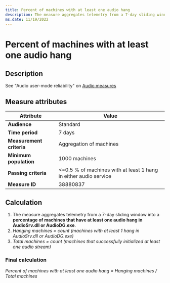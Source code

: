 ```yaml
---
title: Percent of machines with at least one audio hang
description: The measure aggregates telemetry from a 7-day sliding window into a percentage of machines that have at least one audio hang in AudioSrv.dll or AudioDG.exe
ms.date: 11/19/2022
---
```


# Percent of machines with at least one audio hang

## Description

See "Audio user-mode reliability" on [Audio measures](audio-measures.md)

## Measure attributes

|Attribute|Value|
|----|----|
|**Audience**|Standard|
|**Time period**|7 days|
|**Measurement criteria**|Aggregation of machines|
|**Minimum population**|1000 machines|
|**Passing criteria**|<=0.5 % of machines with at least 1 hang in either audio service|
|**Measure ID**| 38880837|

## Calculation

1. The measure aggregates telemetry from a 7-day sliding window into a **percentage of machines that have at least one audio hang in AudioSrv.dll or AudioDG.exe**.
2. *Hanging machines = count (machines with at least 1 hang in AudioSrv.dll or AudioDG.exe)*
3. *Total machines = count (machines that successfully initialized at least one audio stream)*

### Final calculation

*Percent of machines with at least one audio hang = Hanging machines / Total machines*
